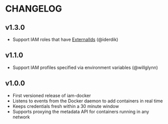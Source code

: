 # CHANGELOG
## v1.3.0

* Support IAM roles that have [ExternalIds](http://docs.aws.amazon.com/IAM/latest/UserGuide/id_roles_create_for-user_externalid.html) (@iderdik)

## v1.1.0

* Support IAM profiles specified via environment variables (@willglynn)

## v1.0.0

* First versioned release of iam-docker
* Listens to events from the Docker daemon to add containers in real time
* Keeps credentials fresh within a 30 minute window
* Supports proxying the metadata API for containers running in any network
